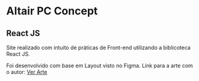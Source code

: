 # Altair  PC  Concept
##  React JS

Site realizado com intuito de práticas de Front-end utilizando a biblicoteca React JS.

Foi desenvolvido com base em Layout visto no Figma. Link para a arte com o autor:
<a href="https://www.figma.com/community/file/824263182928324322">Ver Arte</a>

